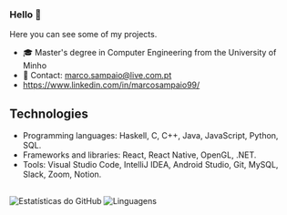  ###  Hello 👋

Here you can see some of my projects.

- 🎓 Master's degree in Computer Engineering from the University of Minho
- 📧 Contact: marco.sampaio@live.com.pt
- https://www.linkedin.com/in/marcosampaio99/


## Technologies
- Programming languages: Haskell, C, C++, Java, JavaScript, Python, SQL.
- Frameworks and libraries: React, React Native, OpenGL, .NET.
- Tools: Visual Studio Code, IntelliJ IDEA, Android Studio, Git, MySQL, Slack, Zoom, Notion.


##

![Estatísticas do GitHub](https://github-readme-stats.vercel.app/api?username=marcosampaio99&show_icons=true&theme=radical)
![Linguagens](https://github-readme-stats.vercel.app/api/top-langs/?username=marcosampaio99&layout=compact&theme=radical)



<!--
**marcosampaio99/marcosampaio99** é um repositório ✨ _especial_ ✨ porque seu `README.md` (este arquivo) aparece no seu perfil do GitHub.

Aqui estão algumas ideias para você começar:

- 🔭 Estou atualmente trabalhando em ...
- 🌱 Estou atualmente aprendendo ...
- 👯 Estou procurando colaborar em ...
- 🤔 Estou procurando ajuda com ...
- 💬 Pergunte-me sobre ...
- 📫 Como me encontrar: ...
- 😄 Pronomes: ...
- ⚡ Curiosidade: ...
-->
